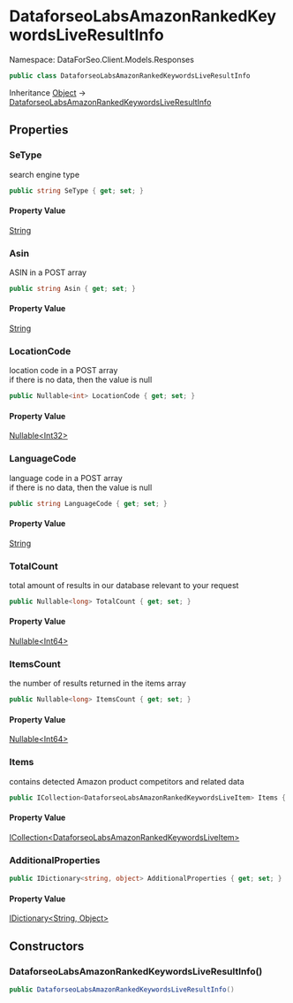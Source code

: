 # DataforseoLabsAmazonRankedKeywordsLiveResultInfo

Namespace: DataForSeo.Client.Models.Responses

```csharp
public class DataforseoLabsAmazonRankedKeywordsLiveResultInfo
```

Inheritance [Object](https://docs.microsoft.com/en-us/dotnet/api/system.object) → [DataforseoLabsAmazonRankedKeywordsLiveResultInfo](./dataforseo.client.models.responses.dataforseolabsamazonrankedkeywordsliveresultinfo.md)

## Properties

### **SeType**

search engine type

```csharp
public string SeType { get; set; }
```

#### Property Value

[String](https://docs.microsoft.com/en-us/dotnet/api/system.string)<br>

### **Asin**

ASIN in a POST array

```csharp
public string Asin { get; set; }
```

#### Property Value

[String](https://docs.microsoft.com/en-us/dotnet/api/system.string)<br>

### **LocationCode**

location code in a POST array
 <br>if there is no data, then the value is null

```csharp
public Nullable<int> LocationCode { get; set; }
```

#### Property Value

[Nullable&lt;Int32&gt;](https://docs.microsoft.com/en-us/dotnet/api/system.nullable-1)<br>

### **LanguageCode**

language code in a POST array
 <br>if there is no data, then the value is null

```csharp
public string LanguageCode { get; set; }
```

#### Property Value

[String](https://docs.microsoft.com/en-us/dotnet/api/system.string)<br>

### **TotalCount**

total amount of results in our database relevant to your request

```csharp
public Nullable<long> TotalCount { get; set; }
```

#### Property Value

[Nullable&lt;Int64&gt;](https://docs.microsoft.com/en-us/dotnet/api/system.nullable-1)<br>

### **ItemsCount**

the number of results returned in the items array

```csharp
public Nullable<long> ItemsCount { get; set; }
```

#### Property Value

[Nullable&lt;Int64&gt;](https://docs.microsoft.com/en-us/dotnet/api/system.nullable-1)<br>

### **Items**

contains detected Amazon product competitors and related data

```csharp
public ICollection<DataforseoLabsAmazonRankedKeywordsLiveItem> Items { get; set; }
```

#### Property Value

[ICollection&lt;DataforseoLabsAmazonRankedKeywordsLiveItem&gt;](./dataforseo.client.models.dataforseolabsamazonrankedkeywordsliveitem.md)<br>

### **AdditionalProperties**

```csharp
public IDictionary<string, object> AdditionalProperties { get; set; }
```

#### Property Value

[IDictionary&lt;String, Object&gt;](https://docs.microsoft.com/en-us/dotnet/api/system.collections.generic.idictionary-2)<br>

## Constructors

### **DataforseoLabsAmazonRankedKeywordsLiveResultInfo()**

```csharp
public DataforseoLabsAmazonRankedKeywordsLiveResultInfo()
```
